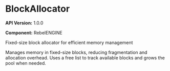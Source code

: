 # BlockAllocator

**API Version:** 1.0.0

**Component:** RebelENGINE

Fixed-size block allocator for efficient memory management

Manages memory in fixed-size blocks, reducing fragmentation and allocation overhead.
Uses a free list to track available blocks and grows the pool when needed.


